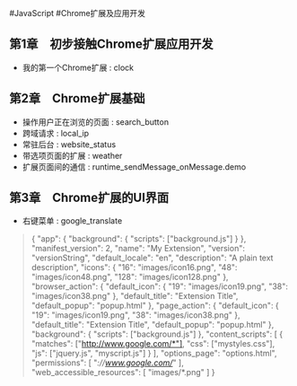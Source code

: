 #JavaScript
#Chrome扩展及应用开发

## 第1章　初步接触Chrome扩展应用开发

- 我的第一个Chrome扩展 : clock

## 第2章　Chrome扩展基础

- 操作用户正在浏览的页面 : search_button 
- 跨域请求 : local_ip
- 常驻后台 : website_status
- 带选项页面的扩展 : weather
- 扩展页面间的通信 : runtime_sendMessage_onMessage.demo

## 第3章　Chrome扩展的UI界面

- 右键菜单 : google_translate


> {
    "app": {
        "background": {
            "scripts": ["background.js"]
        }
    },
    "manifest_version": 2,
    "name": "My Extension",
    "version": "versionString",
    "default_locale": "en",
    "description": "A plain text description",
    "icons": {
        "16": "images/icon16.png",
        "48": "images/icon48.png",
        "128": "images/icon128.png"
    },
    "browser_action": {
        "default_icon": {
            "19": "images/icon19.png",
            "38": "images/icon38.png"
        },
        "default_title": "Extension Title",
        "default_popup": "popup.html"
    },
    "page_action": {
        "default_icon": {
            "19": "images/icon19.png",
            "38": "images/icon38.png"
        },
        "default_title": "Extension Title",
        "default_popup": "popup.html"
    },
    "background": {
        "scripts": ["background.js"]
    },
    "content_scripts": [
        {
            "matches": ["http://www.google.com/*"],
            "css": ["mystyles.css"],
            "js": ["jquery.js", "myscript.js"]
        }
    ],
    "options_page": "options.html",
    "permissions": [
        "*://www.google.com/*"
    ],
    "web_accessible_resources": [
        "images/*.png"
    ]
}